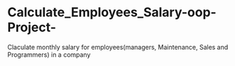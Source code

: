 # Calculate_Employees_Salary-oop-Project-
Claculate monthly salary for employees(managers, Maintenance, Sales and Programmers) in a company
